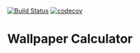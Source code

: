 [![Build Status](https://travis-ci.org/idris-musin/WebsiteCalculatorWallpaper.svg?branch=master)](https://travis-ci.org/idris-musin/WebsiteCalculatorWallpaper) [![codecov](https://codecov.io/gh/idris-musin/WebsiteCalculatorWallpaper/branch/master/graph/badge.svg)](https://codecov.io/gh/idris-musin/WebsiteCalculatorWallpaper)

# Wallpaper Calculator